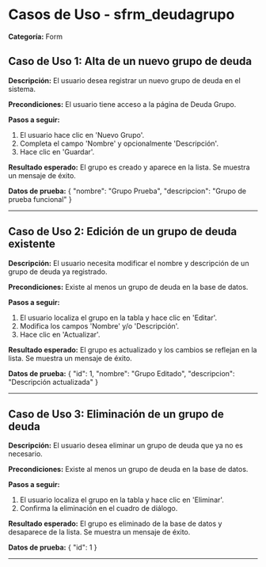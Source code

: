 # Casos de Uso - sfrm_deudagrupo

**Categoría:** Form

## Caso de Uso 1: Alta de un nuevo grupo de deuda

**Descripción:** El usuario desea registrar un nuevo grupo de deuda en el sistema.

**Precondiciones:**
El usuario tiene acceso a la página de Deuda Grupo.

**Pasos a seguir:**
1. El usuario hace clic en 'Nuevo Grupo'.
2. Completa el campo 'Nombre' y opcionalmente 'Descripción'.
3. Hace clic en 'Guardar'.

**Resultado esperado:**
El grupo es creado y aparece en la lista. Se muestra un mensaje de éxito.

**Datos de prueba:**
{ "nombre": "Grupo Prueba", "descripcion": "Grupo de prueba funcional" }

---

## Caso de Uso 2: Edición de un grupo de deuda existente

**Descripción:** El usuario necesita modificar el nombre y descripción de un grupo de deuda ya registrado.

**Precondiciones:**
Existe al menos un grupo de deuda en la base de datos.

**Pasos a seguir:**
1. El usuario localiza el grupo en la tabla y hace clic en 'Editar'.
2. Modifica los campos 'Nombre' y/o 'Descripción'.
3. Hace clic en 'Actualizar'.

**Resultado esperado:**
El grupo es actualizado y los cambios se reflejan en la lista. Se muestra un mensaje de éxito.

**Datos de prueba:**
{ "id": 1, "nombre": "Grupo Editado", "descripcion": "Descripción actualizada" }

---

## Caso de Uso 3: Eliminación de un grupo de deuda

**Descripción:** El usuario desea eliminar un grupo de deuda que ya no es necesario.

**Precondiciones:**
Existe al menos un grupo de deuda en la base de datos.

**Pasos a seguir:**
1. El usuario localiza el grupo en la tabla y hace clic en 'Eliminar'.
2. Confirma la eliminación en el cuadro de diálogo.

**Resultado esperado:**
El grupo es eliminado de la base de datos y desaparece de la lista. Se muestra un mensaje de éxito.

**Datos de prueba:**
{ "id": 1 }

---

